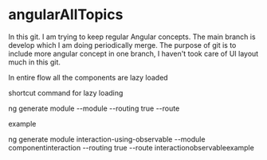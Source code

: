 # angularAllTopics

In this git.
I am trying to keep regular Angular concepts.
The main branch is develop which I am doing periodically merge.
The purpose of git is to include more angular concept in one branch, I haven't took care of UI layout much in this git. 

In entire flow all the components are lazy loaded

shortcut command for lazy loading

ng generate module <NewcomponentName> --module <ParentRouteComponentName> --routing true --route <routewhichyouwanakeep> 
  
  example
  
  ng generate module interaction-using-observable --module componentinteraction --routing true --route interactionobservableexample 
